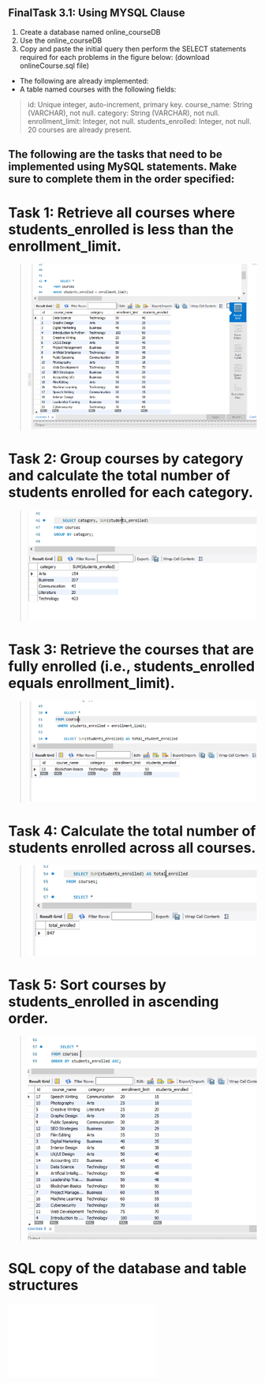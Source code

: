 ## FinalTask 3.1: Using MYSQL Clause
1. Create a database named online_courseDB
2. Use the online_courseDB
3. Copy and paste the initial query then perform the SELECT statements required for each
problems in the figure below: (download onlineCourse.sql file)

* The following are already implemented: 
* A table named courses with the following fields: 
> id: Unique integer, auto-increment, primary key. 
course_name: String (VARCHAR), not null. 
category: String (VARCHAR), not null. 
enrollment_limit: Integer, not null. 
students_enrolled: Integer, not null. 
20 courses are already present. 
## The following are the tasks that need to be implemented using MySQL statements. Make sure to complete them in the order specified: 
# Task 1: Retrieve all courses where students_enrolled is less than the enrollment_limit. 
> ![Sample Output](IMAGE/task%203.1/task%201.PNG)
# Task 2: Group courses by category and calculate the total number of students enrolled for each category. 
> ![Sample Output](IMAGE/task%203.1/task2.PNG)
# Task 3: Retrieve the courses that are fully enrolled (i.e., students_enrolled equals enrollment_limit). 
> ![Sample Output](IMAGE/task%203.1/task3.PNG)
# Task 4: Calculate the total number of students enrolled across all courses. 
> ![Sample Output](IMAGE/task%203.1/task4.PNG)
# Task 5: Sort courses by students_enrolled in ascending order.
> ![Sample Output](IMAGE/task%203.1/task5.PNG)
# SQL copy of the database and table structures
 ![Sample Output](IMAGE/task%203.1/3.1.sql)



